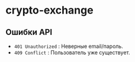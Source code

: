 # crypto-exchange

## Ошибки API
- `401 Unauthorized` : Неверные email/пароль.
- `409 Conflict` : Пользователь уже существует.